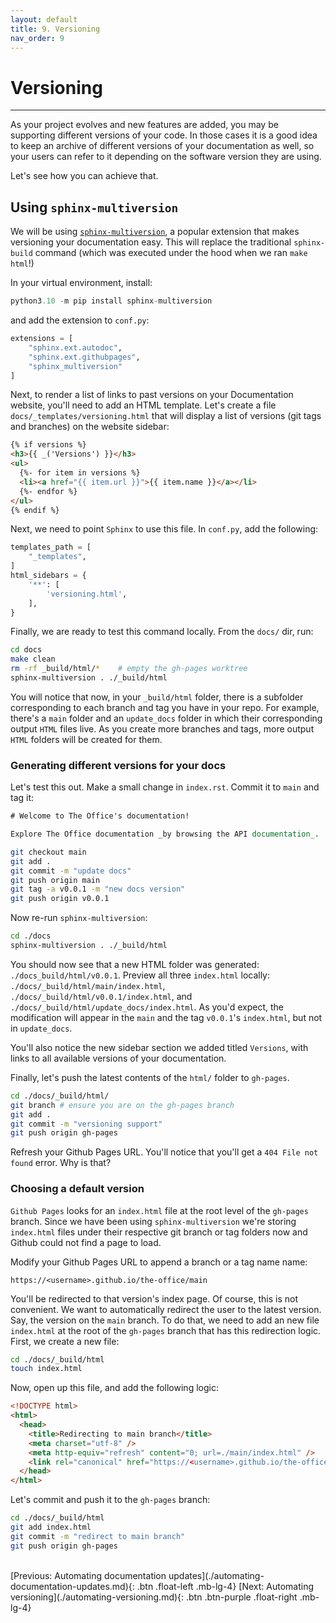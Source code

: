 ```yaml
---
layout: default
title: 9. Versioning
nav_order: 9
---
```


# Versioning

---

As your project evolves and new features are added, you may be supporting different versions of
your code. In those cases it is a good idea to keep an archive of different versions of your
documentation as well, so your users can refer to it depending on the software version they are
using.

Let's see how you can achieve that.

## Using `sphinx-multiversion`

We will be using
[`sphinx-multiversion`](https://holzhaus.github.io/sphinx-multiversion/master/), a
popular extension that makes versioning your documentation easy. This will replace the traditional `sphinx-build` command (which was executed under the hood when we ran `make html`!)

In your virtual environment, install:

```py
python3.10 -m pip install sphinx-multiversion
```

and add the extension to `conf.py`:

```py
extensions = [
    "sphinx.ext.autodoc",
    "sphinx.ext.githubpages",
    "sphinx_multiversion"
]
```

Next, to render a list of links to past versions on your Documentation website, you'll need to add
an HTML template. Let's create a file `docs/_templates/versioning.html` that will display a list of
versions (git tags and branches) on the website sidebar:

```html
{% if versions %}
<h3>{{ _('Versions') }}</h3>
<ul>
  {%- for item in versions %}
  <li><a href="{{ item.url }}">{{ item.name }}</a></li>
  {%- endfor %}
</ul>
{% endif %}
```

Next, we need to point `Sphinx` to use this file. In `conf.py`, add the following:

```py
templates_path = [
    "_templates",
]
html_sidebars = {
    '**': [
        'versioning.html',
    ],
}
```

Finally, we are ready to test this command locally. From the `docs/` dir, run:

```sh
cd docs
make clean
rm -rf _build/html/*    # empty the gh-pages worktree
sphinx-multiversion . ./_build/html
```

You will notice that now, in your `_build/html` folder, there is a subfolder corresponding to each
branch and tag you have in your repo. For example, there's a `main` folder and an `update_docs`
folder in which their corresponding output `HTML` files live. As you create more branches and tags,
more output `HTML` folders will be created for them.

### Generating different versions for your docs

Let's test this out. Make a small change in `index.rst`. Commit it to `main` and tag it:

```rst
# Welcome to The Office's documentation!

Explore The Office documentation _by browsing the API documentation_.
```

```sh
git checkout main
git add .
git commit -m "update docs"
git push origin main
git tag -a v0.0.1 -m "new docs version"
git push origin v0.0.1
```

Now re-run `sphinx-multiversion`:

```sh
cd ./docs
sphinx-multiversion . ./_build/html
```

You should now see that a new HTML folder was generated: `./docs_build/html/v0.0.1`. Preview all
three `index.html` locally: `./docs/_build/html/main/index.html`,
`./docs/_build/html/v0.0.1/index.html`, and `./docs/_build/html/update_docs/index.html`. As you'd
expect, the modification will appear in the `main` and the tag `v0.0.1`'s `index.html`, but not in
`update_docs`.

You'll also notice the new sidebar section we added titled `Versions`, with links to all available
versions of your documentation.

Finally, let's push the latest contents of the `html/` folder to `gh-pages`.

```sh
cd ./docs/_build/html/
git branch # ensure you are on the gh-pages branch
git add .
git commit -m "versioning support"
git push origin gh-pages
```

Refresh your Github Pages URL. You'll notice that you'll get a `404 File not found` error. Why is
that?

### Choosing a default version

`Github Pages` looks for an `index.html` file at the root level of the `gh-pages` branch. Since
we have been using `sphinx-multiversion` we're storing `index.html` files under their respective git branch or tag folders now and Github
could not find a page to load.

Modify your Github Pages URL to append a branch or a tag name name:

`https://<username>.github.io/the-office/main`

You'll be redirected to that version's index page. Of course, this is not convenient. We want to
automatically redirect the user to the latest version. Say, the version on the `main` branch. To do
that, we need to add an new file `index.html` at the root of the `gh-pages` branch that has this
redirection logic. First, we create a new file:

```sh
cd ./docs/_build/html
touch index.html
```

Now, open up this file, and add the following logic:

```html
<!DOCTYPE html>
<html>
  <head>
    <title>Redirecting to main branch</title>
    <meta charset="utf-8" />
    <meta http-equiv="refresh" content="0; url=./main/index.html" />
    <link rel="canonical" href="https://<username>.github.io/the-office/main/index.html" />
  </head>
</html>
```

Let's commit and push it to the `gh-pages` branch:

```sh
cd ./docs/_build/html
git add index.html
git commit -m "redirect to main branch"
git push origin gh-pages
```

<br />
[Previous: Automating documentation updates](./automating-documentation-updates.md){: .btn .float-left .mb-lg-4}
[Next: Automating versioning](./automating-versioning.md){: .btn .btn-purple .float-right .mb-lg-4}
<br />
